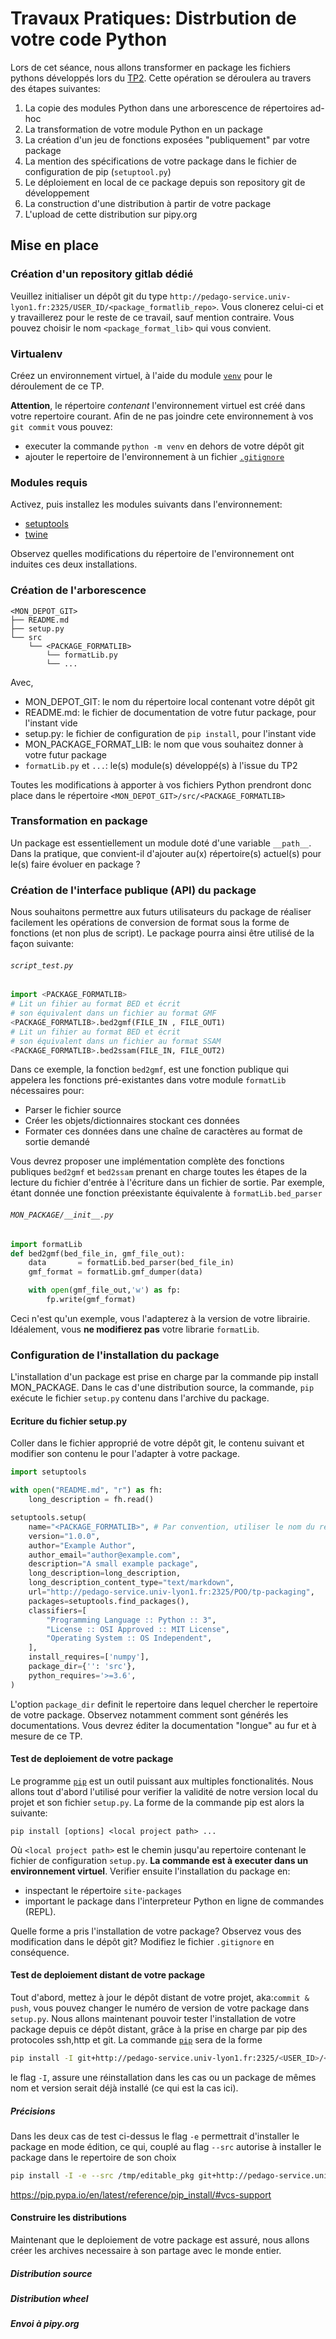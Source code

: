 # Travaux Pratiques: Distrbution de votre code Python

Lors de cet séance, nous allons transformer en package les fichiers pythons développés lors du [TP2](http://pedago-service.univ-lyon1.fr:2325/POO/TP2). Cette opération se déroulera au travers des étapes suivantes:
1. La copie des modules Python dans une arborescence de répertoires ad-hoc
2. La transformation de votre module Python en un package
3. La création d'un jeu de fonctions exposées "publiquement" par votre package
4. La mention des spécifications de votre package dans le fichier de configuration de pip (`setuptool.py`)
5. Le déploiement en local de ce package depuis son repository git de développement
6. La construction d'une distribution à partir de votre package
7. L'upload de cette distribution sur pipy.org

## Mise en place

### Création d'un repository gitlab dédié

Veuillez initialiser un dépôt git du type `http://pedago-service.univ-lyon1.fr:2325/USER_ID/<package_formatlib_repo>`. Vous clonerez celui-ci et y travaillerez pour le reste de ce travail, sauf mention contraire. Vous pouvez choisir le nom `<package_format_lib>` qui vous convient.

### Virtualenv
Créez un environnement virtuel, à l'aide du module 
    [`venv`](https://docs.python.org/3/tutorial/venv.html) pour le déroulement de ce TP.

**Attention**, le répertoire *contenant* l'environnement virtuel est créé dans votre repertoire courant. Afin de ne pas joindre cete environnement à vos `git commit` vous pouvez:
- executer la commande `python -m venv` en dehors de votre dépôt git
- ajouter le repertoire de l'environnement à un fichier [`.gitignore`](https://git-scm.com/docs/gitignore)

### Modules requis
Activez, puis installez les modules suivants dans l'environnement:

* [setuptools](https://pypi.org/project/setuptools/)
* [twine](https://pypi.org/project/twine/)

Observez quelles modifications du répertoire de l'environnement ont induites ces deux installations.

### Création de l'arborescence
```shell
<MON_DEPOT_GIT>
├── README.md
├── setup.py
└── src
    └── <PACKAGE_FORMATLIB>
        └── formatLib.py
        └── ...
```

Avec, 
* MON_DEPOT_GIT: le nom du répertoire local contenant votre dépôt git
* README.md: le fichier de documentation de votre futur package, pour l'instant vide
* setup.py: le fichier de configuration de `pip install`, pour l'instant vide
* MON_PACKAGE_FORMAT_LIB: le nom que vous souhaitez donner à votre futur package
* `formatLib.py` et `...`: le(s) module(s) développé(s) à l'issue du TP2

Toutes les modifications à apporter à vos fichiers Python prendront donc place dans le répertoire `<MON_DEPOT_GIT>/src/<PACKAGE_FORMATLIB>`

### Transformation en package

Un package est essentiellement un module doté d'une variable `__path__`. Dans la pratique, que convient-il d'ajouter au(x) répertoire(s) actuel(s) pour le(s) faire évoluer en package ?  

### Création de l'interface publique (API) du package

Nous souhaitons permettre aux futurs utilisateurs du package de réaliser facilement les opérations de conversion de format sous la forme de fonctions (et non plus de script).
Le package pourra ainsi être utilisé de la façon suivante:

###### `script_test.py`

```python
import <PACKAGE_FORMATLIB>
# Lit un fihier au format BED et écrit 
# son équivalent dans un fichier au format GMF
<PACKAGE_FORMATLIB>.bed2gmf(FILE_IN , FILE_OUT1)
# Lit un fihier au format BED et écrit 
# son équivalent dans un fichier au format SSAM
<PACKAGE_FORMATLIB>.bed2ssam(FILE_IN, FILE_OUT2)
```

Dans ce exemple, la fonction `bed2gmf`, est une fonction publique qui appelera les fonctions pré-existantes dans votre module `formatLib` nécessaires pour:

- Parser le fichier source
- Créer les objets/dictionnaires stockant ces données  
- Formater ces données dans une chaîne de caractères au format de sortie demandé

Vous devrez proposer une implémentation complète des fonctions publiques `bed2gmf` et `bed2ssam` prenant en charge toutes les étapes de la lecture du fichier d'entrée à l'écriture dans un fichier de sortie. Par exemple, étant donnée une fonction préexistante équivalente à `formatLib.bed_parser`

###### `MON_PACKAGE/__init__.py`

```python
import formatLib
def bed2gmf(bed_file_in, gmf_file_out):
    data       = formatLib.bed_parser(bed_file_in)
    gmf_format = formatLib.gmf_dumper(data)

    with open(gmf_file_out,'w') as fp:
        fp.write(gmf_format)
```

Ceci n'est qu'un exemple, vous l'adapterez à la version de votre librairie. Idéalement, vous **ne modifierez pas** votre librarie `formatLib`.

### Configuration de l'installation du package

L'installation d'un package est prise en charge par la commande pip install MON_PACKAGE. Dans le cas d'une distribution source, la commande, `pip`  exécute le fichier `setup.py` contenu dans l'archive du package.

#### Ecriture du fichier setup.py

Coller dans le fichier approprié de votre dépôt git, le contenu suivant et modifier son contenu le pour l'adapter à votre package.

```python
import setuptools

with open("README.md", "r") as fh:
    long_description = fh.read()

setuptools.setup(
    name="<PACKAGE_FORMATLIB>", # Par convention, utiliser le nom du repertoire contenant votre package
    version="1.0.0",
    author="Example Author",
    author_email="author@example.com",
    description="A small example package",
    long_description=long_description,
    long_description_content_type="text/markdown",
    url="http://pedago-service.univ-lyon1.fr:2325/POO/tp-packaging",
    packages=setuptools.find_packages(),
    classifiers=[
        "Programming Language :: Python :: 3",
        "License :: OSI Approved :: MIT License",
        "Operating System :: OS Independent",
    ],
    install_requires=['numpy'],
    package_dir={'': 'src'},
    python_requires='>=3.6',
)
```

L'option `package_dir` definit le repertoire dans lequel chercher le repertoire de votre package.
Observez notamment comment sont générés les documentations.
Vous devrez éditer la documentation "longue" au fur et à mesure de ce TP.

#### Test de deploiement de votre package

Le programme [`pip`](https://pip.pypa.io/en/stable/reference/) est un outil puissant aux multiples fonctionalités. Nous allons tout d'abord l'utilisé pour verifier la validité de notre version local du projet et son fichier `setup.py`. La forme de la commande pip est alors la suivante:

```shell
pip install [options] <local project path> ...
```

Où `<local project path>` est le chemin jusqu'au repertoire contenant le fichier de configuration `setup.py`.
**La commande est à executer dans un environnement virtuel**.
Verifier ensuite l'installation du package en:

- inspectant le répertoire `site-packages`
- important le package dans l'interpreteur Python en ligne de commandes (REPL).

Quelle forme a pris l'installation de votre package?
Observez vous des modification dans le dépôt git?
Modifiez le fichier `.gitignore` en conséquence.

#### Test de deploiement distant de votre package
Tout d'abord, mettez à jour le dépôt distant de votre projet, aka:`commit & push`, vous pouvez changer le numéro de version de votre package dans `setup.py`.
Nous allons maintenant pouvoir tester l'installation de votre package depuis ce dépôt distant, grâce à la prise en charge par pip des protocoles ssh,http et git.
La commande [`pip`](https://pip.pypa.io/en/stable/reference/) sera de la forme
```sh
pip install -I git+http://pedago-service.univ-lyon1.fr:2325/<USER_ID>/<package_formatlib_repo>
```
le flag `-I`, assure une réinstallation dans les cas ou un package de mêmes nom et version serait déjà installé (ce qui est la cas ici).

##### Précisions
Dans les deux cas de test ci-dessus le flag `-e` permettrait d'installer le package en mode édition, ce qui, couplé au flag `--src` autorise à installer le package dans le repertoire de son choix
```sh
pip install -I -e --src /tmp/editable_pkg git+http://pedago-service.univ-lyon1.fr:2325/<USER_ID>/<package_formatlib_repo>
```
https://pip.pypa.io/en/latest/reference/pip_install/#vcs-support

#### Construire les distributions

Maintenant que le deploiement de votre package est assuré, nous allons créer les archives necessaire à son partage avec le monde entier.

##### Distribution source 


##### Distribution wheel


##### Envoi à pipy.org


